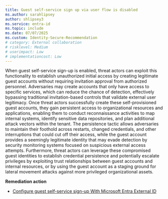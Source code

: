 ```yaml
---
title: Guest self-service sign up via user flow is disabled 
ms.author: sarahlipsey
author: shlipsey3
ms.service: entra-id
ms.topic: include
ms.date: 07/07/2025
ms.custom: Identity-Secure-Recommendation
# category: External collaboration
# risklevel: Medium
# userimpact: Low
# implementationcost: Low
---
```

When guest self-service sign-up is enabled, threat actors can exploit this functionality to establish unauthorized initial access by creating legitimate guest accounts without requiring invitation approval from authorized personnel. Adversaries may create accounts that only have access to specific services, which can reduce the chance of detection, effectively bypassing traditional invitation-based controls that validate external user legitimacy. Once threat actors successfully create these self-provisioned guest accounts, they gain persistent access to organizational resources and applications, enabling them to conduct reconnaissance activities to map internal systems, identify sensitive data repositories, and plan additional attack vectors within the tenant. The persistence tactic allows adversaries to maintain their foothold across restarts, changed credentials, and other interruptions that could cut off their access, while the guest account provides a seemingly legitimate identity that may evade detection by security monitoring systems focused on suspicious external access attempts. Furthermore, threat actors can leverage these compromised guest identities to establish credential persistence and potentially escalate privileges by exploiting trust relationships between guest accounts and internal resources, or by using the guest account as a staging ground for lateral movement attacks against more privileged organizational assets. 

**Remediation action**
- [Configure guest self-service sign-up With Microsoft Entra External ID](../../external-id/external-collaboration-settings-configure.md#to-configure-guest-self-service-sign-up)